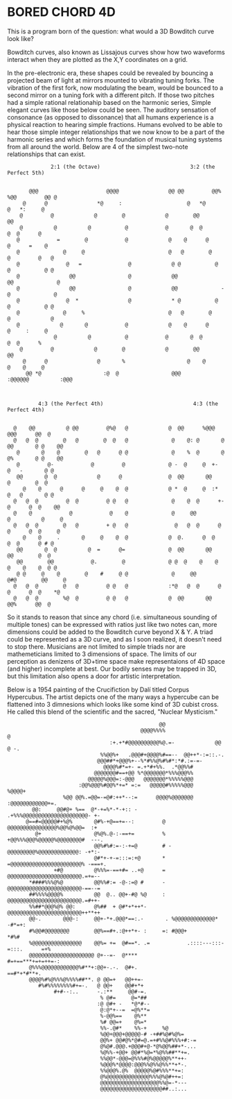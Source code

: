 # BORED CHORD 4D

This is a program born of the question: what would a 3D Bowditch curve look like? 

Bowditch curves, also known as Lissajous curves show how two waveforms interact when they are plotted as the X,Y coordinates on a grid.

In the pre-electronic era, these shapes could be revealed by bouncing a projected beam of light at mirrors mounted to vibrating tuning forks. 
The vibration of the first fork, now modulating the beam, would be bounced to a second mirror on a tuning fork with a different pitch. 
If those two pitches had a simple rational relationahip based on the harmonic series, Simple elegant curves like those below could be seen.
The auditory sensation of consonance (as opposed to dissonance) that all humans experience is a physical reaction to hearing simple fractions.
Humans evolved to be able to hear those simple integer relationships that we now know to be a part of the harmonic series and which forms
the foundation of musical tuning systems from all around the world. Below are 4 of the simplest two-note relationships that can exist.
                                                                                                                               
                                                                                                                                   
                                                                                                                                   
                  2:1 (the Octave)                             3:2 (the Perfect 5th)
                                                                                          
                                                                                                    
           @@@                      @@@@                @@ @@         @@%  %@@         @@ @         
         @      @                *@     :                     @   *@            @   *:     @        
        @         @             @        @             @        @@                @@                
        @          @          @           @            @       @  @              @  @      @        
       @            =        @            @             @    @      @          @      =    @        
       @              @     @                           @   @        @       @         @   @        
       @               @   =               @             @ @           @    @           @ @         
       @                @@                 @             @@              @@              @          
       @                @@                 @             @@              -@              @          
       @               @  *                @             * @           @    @           @ @         
       @              @     %                           @   @        @       @             @        
       @             @       @            @             @    @      @          @     :     @        
                   @          @           @            @       @  @              @  @      %        
        @         @             @        @             @        @@                @@                
         @      @                @       %                    @    @            @    @     @        
          @@ *@                    :@  @                 @@@          :@@@@@@          :@@@         
                                                                                                    
                                                                                                    
                                                                                                    
              4:3 (the Perfect 4th)                             4:3 (the Perfect 4th)                                                        
                                                                                                    
                                                                                                    
      @    @@          @ @@         @%@   @             @  @@      %@@@        @@@      @@  @       
      @   @  @        @   @        @  @   @              @    @: @       @ @@       @ @    @@       
       @       @    @        @   @      @ @              @    %  @       @ @%       @ @    @@       
       @         @-            @         @              @ -  @     @  +-      @   -       @ @       
       @@       @  @             @      @               @  @@       @@          @        @  @       
         @    @      @      @     @    @  @             @ *  @     @  :*      @   @       @ @       
      @   @  @         @  @         @ @   @              @    @  @      +-  @      @  @    @@       
      @    @            @            @    @              @     @@         @          @     @        
      @   @  @        @   @         + @   @               @   @  @      @   @      @  @     @       
         @    @     .       @     @    @  @             @  @.      @  @       @  @      @ # @       
       @@       @  @          @  =      @=              @  @@       @@         @@        @  @       
       @@        @@            @.        @              @ @  @    @    @     @    @    @  @ @       
       @ @     @    @        @    #     @ @              @     @@        @#@        @@     @        
      @   @  @        @   @         @ @   @             :*@   @  @      @   @      @  @    *@       
      @   @  @        %@  @         @ @   @             @  @@       @@         @@%      @@  @       
                                                                                                    
                                                                                                                                                                                                                                                           
                                                                                                                                                         
So it stands to reason that since any chord (i.e. simultaneous sounding of multiple tones) can be expressed with ratios just like two notes can,
more dimensions could be added to the Bowditch curve beyond X & Y. A triad could be represented as a 3D curve, and as I soon realized, it doesn't
need to stop there. Musicians are not limited to simple triads nor are mathemeticians limited to 3 dimensions of space. The limits of our
perception as denizens of 3D+time space make representaions of 4D space (and higher) incomplete at best. Our bodily senses may be trapped in 3D,
but this limitation also opens a door for artistic interpretation.

Below is a 1954 painting of the Crucifiction by Dalí titled Corpus Hypercubus. The artist depicts one of the many ways a hypercube can be flattened
into 3 dimnesions which looks like some kind of 3D cubist cross. He called this blend of the scientific and the sacred, "Nuclear Mysticism."

                                                                                                                                                        
                                                                                                      
                                                                                                    
                                                     @@                                             
                                               @@@@%%%%                   @                         
                                     :+.+*#@@@@@@@@@@%@.=-             @@ @ -.                      
                                  %%@@%+   .@@@#+@@@@%#==--  @@++*-:=::.-.                          
                                 @@@##*+@@@%+--%*#%%@%#%#*:*#.:=-=-                                 
                                   @@@@%#*=+- =.+*#+%%.  .*@@%%#                                    
                                @@@@@@@#==+@@ %*@@@@@@@*%%%@@@%%                                    
                              @@@@@%@@@=:-@@@   @@@@@@@*%%%%%@@@                                    
                           :@@%@@@%#@@%*+=* =:=   @@@@@#%%%%%@@@           %@@@@+                   
                      %@@ @@%.=@@=-=@#:++*--:=      @@@@%@@@@@@@   :@@@@@@@@@@@@+=.                 
            @@:     @@#@+ %==  @*-+=%*-*-+:: -        .+%%%@@@@@@@@@@@@@@@@@@@@@- +-                
          @==#=@@@@@#+%@%       @#%-+@==+=--:         @ @@@@@@@@@@@@@@@@%@@%@%@@=  :+               
             @+                 @%@%.@-:-==+=         % +@@%%%@@@%@@@@@%@@@@@@@@#  ---.             
                                @@%#%#:=-:-+=@        # -@@@@@@@@@%@@@@@@@@@@@@@: -+*:-             
                                @#*+-+-=:::=:+@       * =@@@@@@@@@@@@@@@@@@@@@@@% -===+.            
                   +#@          @%%%=-==+#= ..+@      =  @@@@@@@@@@@@@@@@@@@@@@@@.=+=--             
           *####%%%@%@          @@%%#:= -@-:=@ #      -  @@@@@@@@@@@@@@@@@@@@@@@@-==--=             
           ##%%%%@@@@%          @@  @.. @@+-#@ %@     :  @@@@@@@@@@@@@@@@@@@@@@@@.=#++-             
           %%##*@@@%@% @@:      @%##  + @#*+*++*-        @@@@@@@@@@@@@@@@@@@@@@@@++**++             
           @@-.       @@@-:     @@+-*+.@@@*==:.-       . %@@@@@@@@@@@@@*          -#*=+:            
           #%@@#@@@@@@@@        @@%==#+.:@++*+- :     =: #@@@+                      *#%#            
           %@@@@@@@@@@@@@@@@    @@%= +=  @#==*. .=            .::::---:::-=:::.      =+%            
           @@@@@@@@@@@@@@@@@@@@@ @+--=-  @****               #=+==***+=+=++=-:                      
           @%%%@@@@@@@@@@@@%#**+:@@+-.-.  @#+.                  ==#*+*#**+.                         
           @@@@%#%@%%%@%%%%##**. @ @@=+   @@++=-                                                    
              #%#%%%%%%%%#+=-.   @ @@+    @@#+*+                                                    
                   #+#--:..      -.:**     @@#-=.                                                   
                                  % @#=     @=*##                                                   
                                 :@ @#+ -   *@*#--                                                  
                                  @:@*+--=  =@%**=                                                  
                                  %-@@%==    @%**                                                   
                                  %# @@=+    @%=*                                                   
                                  %%-.@#*    %%-+     %@                                            
                                  %@@+@@@+@@@@@-# -+##%@#%@%=                                       
                                  @@%+ @@#@%*@#=@.=+#%%@#%%%+#:-=                                   
                                  @%@#.@@@.+@@@#+@-*@%@@%##+*-...                                   
                                  %@%%-+@@+ @@#*%@=*%@%%##**+=.                                     
                                  %%@@*-@@@=@%%%#@%@@@@@%**++-                                      
                                  %@@@%*@@@@:@@@%%@%%@%%**+*-.                                      
                                  %%@@@%.@%  @@@@@%@#%%%**+=:                                       
                                  @%@@@@@@@@@@@@@@%%%@%@#++=:                                       
                                  @@@@@@@@@@@@@@@@@@@%%@=-*---                                      
                                  @@@@@@@@@@@@@@@@@@@@##..:...                                      
                                                                                                    
                                                                                                    